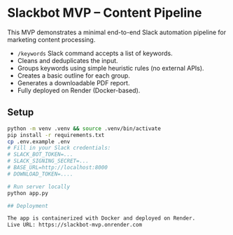 # Slackbot MVP – Content Pipeline

This MVP demonstrates a minimal end-to-end Slack automation pipeline for marketing content processing.

- `/keywords` Slack command accepts a list of keywords.
- Cleans and deduplicates the input.
- Groups keywords using simple heuristic rules (no external APIs).
- Creates a basic outline for each group.
- Generates a downloadable PDF report.
- Fully deployed on Render (Docker-based).

## Setup

```bash
python -m venv .venv && source .venv/bin/activate
pip install -r requirements.txt
cp .env.example .env
# Fill in your Slack credentials:
# SLACK_BOT_TOKEN=...
# SLACK_SIGNING_SECRET=...
# BASE_URL=http://localhost:8000
# DOWNLOAD_TOKEN=....

# Run server locally
python app.py

## Deployment

The app is containerized with Docker and deployed on Render.  
Live URL: https://slackbot-mvp.onrender.com
